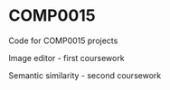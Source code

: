 # COMP0015
Code for COMP0015 projects

Image editor - first coursework

Semantic similarity - second coursework
